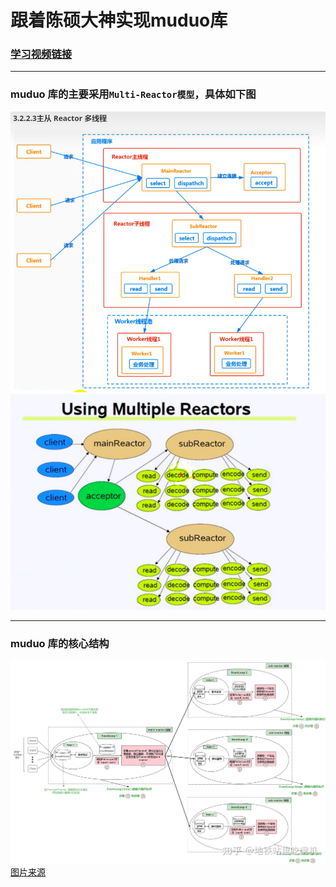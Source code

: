 # 跟着陈硕大神实现muduo库
### [学习视频链接](#"https://www.bilibili.com/video/BV11b411q7zr/?spm_id_from=333.337.search-card.all.click")
-------------------

### muduo 库的主要采用`Multi-Reactor模型`，具体如下图
![Multi-Reactor](img/Mul_Reactors2.png)
![Multi-Reactor](img/Mul_Reactors.png)

---------------------------------------------
### muduo 库的核心结构
![Multi-Reactor](img/结构.jpg)
[图片来源](#"https://zhuanlan.zhihu.com/p/495016351")

